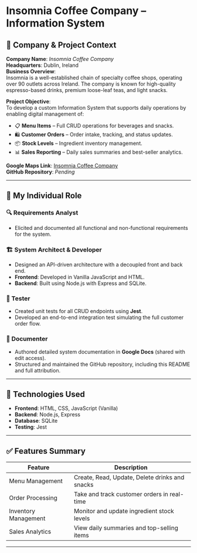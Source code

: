 # Insomnia Coffee Company – Information System

## 📍 Company & Project Context

**Company Name**: *Insomnia Coffee Company*  
**Headquarters**: Dublin, Ireland  
**Business Overview**:  
Insomnia is a well-established chain of specialty coffee shops, operating over 90 outlets across Ireland. The company is known for high-quality espresso-based drinks, premium loose-leaf teas, and light snacks.

**Project Objective**:  
To develop a custom Information System that supports daily operations by enabling digital management of:

- 📋 **Menu Items** – Full CRUD operations for beverages and snacks.
- 🛍 **Customer Orders** – Order intake, tracking, and status updates.
- 📦 **Stock Levels** – Ingredient inventory management.
- 📊 **Sales Reporting** – Daily sales summaries and best-seller analytics.

**Google Maps Link**: [Insomnia Coffee Company](https://g.co/kgs/dFfvMW2)  
**GitHub Repository**: _Pending_

---

## 👤 My Individual Role

### 🔍 Requirements Analyst
- Elicited and documented all functional and non-functional requirements for the system.

### 🏗 System Architect & Developer
- Designed an API-driven architecture with a decoupled front and back end.
- **Frontend**: Developed in Vanilla JavaScript and HTML.
- **Backend**: Built using Node.js with Express and SQLite.

### 🧪 Tester
- Created unit tests for all CRUD endpoints using **Jest**.
- Developed an end-to-end integration test simulating the full customer order flow.

### 📄 Documenter
- Authored detailed system documentation in **Google Docs** (shared with edit access).
- Structured and maintained the GitHub repository, including this README and full attribution.

---

## 🚀 Technologies Used

- **Frontend**: HTML, CSS, JavaScript (Vanilla)
- **Backend**: Node.js, Express
- **Database**: SQLite
- **Testing**: Jest

---

## ✅ Features Summary

| Feature               | Description                                     |
|----------------------|-------------------------------------------------|
| Menu Management       | Create, Read, Update, Delete drinks and snacks |
| Order Processing      | Take and track customer orders in real-time    |
| Inventory Management  | Monitor and update ingredient stock levels     |
| Sales Analytics       | View daily summaries and top-selling items     |

---
